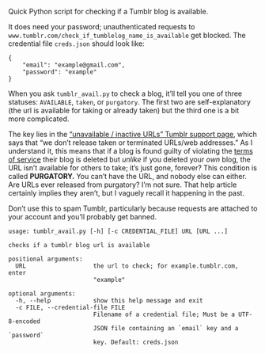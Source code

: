 Quick Python script for checking if a Tumblr blog is available.

It does need your password; unauthenticated requests to
`www.tumblr.com/check_if_tumblelog_name_is_available` get blocked. The
credential file `creds.json` should look like:

    {
        "email": "example@gmail.com",
        "password": "example"
    }

When you ask `tumblr_avail.py` to check a blog, it’ll tell you one of three
statuses: `AVAILABLE`, `taken`, or `purgatory`. The first two are
self-explanatory (the url is available for taking or already taken) but the
third one is a bit more complicated.

The key lies in the [“unavailable / inactive URLs” Tumblr
support page][unavailable], which says that “we don’t release taken or
terminated URLs/web addresses.” As I understand it, this means that if a blog is
found guilty of violating the [terms of service] their blog is deleted but
*unlike* if you deleted your *own* blog, the URL isn’t available for others to
take; it’s just gone, forever? This condition is called **PURGATORY.** You can’t
have the URL, and nobody else can either. Are URLs ever released from purgatory?
I’m not sure. That help article certainly implies they aren’t, but I vaguely
recall it happening in the past.

Don’t use this to spam Tumblr, particularly because requests are attached to
your account and you’ll probably get banned.

    usage: tumblr_avail.py [-h] [-c CREDENTIAL_FILE] URL [URL ...]

    checks if a tumblr blog url is available

    positional arguments:
      URL                   the url to check; for example.tumblr.com, enter
                            "example"

    optional arguments:
      -h, --help            show this help message and exit
      -c FILE, --credential-file FILE
                            Filename of a credential file; Must be a UTF-8-encoded
                            JSON file containing an `email` key and a `password`
                            key. Default: creds.json

[unavailable]: https://tumblr.zendesk.com/hc/en-us/articles/230894108-Unavailable-inactive-URLs
[terms of service]: https://www.tumblr.com/policy/en/terms-of-service
